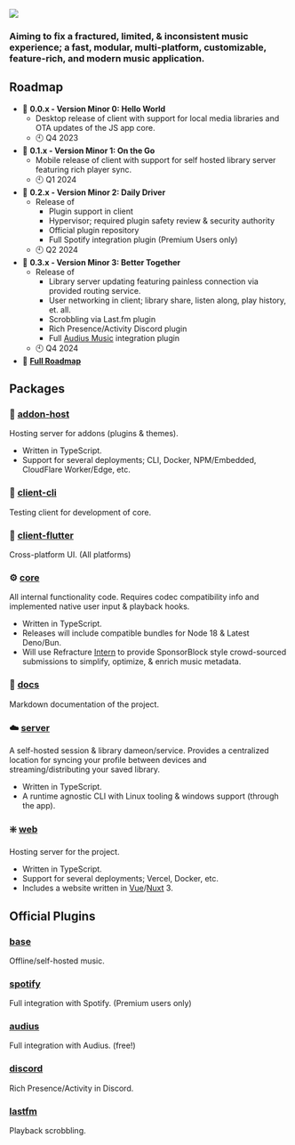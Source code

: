 ![](/banner.png)

### Aiming to fix a fractured, limited, & inconsistent music experience; a fast, modular, multi-platform, customizable, feature-rich, and modern music application.

## Roadmap
- 🚧 **0.0.x - Version Minor 0: Hello World**
  - Desktop release of client with support for local media libraries and OTA updates of the JS app core.
  - 🕙️ Q4 2023
- 🤔 **0.1.x - Version Minor 1: On the Go**
  - Mobile release of client with support for self hosted library server featuring rich player sync.
  - 🕙️ Q1 2024
- 🔳 **0.2.x - Version Minor 2: Daily Driver**
  - Release of
    - Plugin support in client
    - Hypervisor; required plugin safety review & security authority
    - Official plugin repository 
    - Full Spotify integration plugin (Premium Users only)
  - 🕙️ Q2 2024
- 🔳 **0.3.x - Version Minor 3: Better Together**
  - Release of
    - Library server updating featuring painless connection via provided routing service.
    - User networking in client; library share, listen along, play history, et. all.
    - Scrobbling via Last.fm plugin
    - Rich Presence/Activity Discord plugin
    - Full [Audius Music](https://audius.co/) integration plugin
  - 🕙️ Q4 2024
- 🚀 **[Full Roadmap](/tree/main/packages/docs/user/roadmap.md)**

## Packages

### 🏬 [addon-host](/tree/main/packages/addon-host)
Hosting server for addons (plugins & themes).
- Written in TypeScript.
- Support for several deployments; CLI, Docker, NPM/Embedded, CloudFlare Worker/Edge, etc.

### 🚥 [client-cli](/tree/main/packages/client-cli)
Testing client for development of core.

### 🍃 [client-flutter](/tree/main/packages/client-flutter)
Cross-platform UI. (All platforms)

### ⚙️ [core](/tree/main/packages/core)
All internal functionality code. Requires codec compatibility info and implemented native user input & playback hooks.
- Written in TypeScript.
- Releases will include compatible bundles for Node 18 & Latest Deno/Bun.
- Will use Refracture [Intern](https://github.com/RefractureMedia/intern) to provide SponsorBlock style crowd-sourced submissions to simplify, optimize, & enrich music metadata.

### 📄 [docs](/tree/main/packages/docs)
Markdown documentation of the project.

### ☁️ [server](/tree/main/packages/server)
A self-hosted session & library dameon/service. Provides a centralized location for syncing your profile between devices and streaming/distributing your saved library.
- Written in TypeScript.
- A runtime agnostic CLI with Linux tooling & windows support (through the app).

### ❇️ [web](/tree/main/packages/addon-host)
Hosting server for the project.
- Written in TypeScript.
- Support for several deployments; Vercel, Docker, etc.
- Includes a website written in [Vue](https://vuejs.org/guide/introduction.html)/[Nuxt](https://v3.nuxtjs.org/guide/concepts/introduction) 3.

## Official Plugins

### [base](/tree/main/packages/plugin-base)
Offline/self-hosted music.

### [spotify](/tree/main/packages/plugin-spotify)
Full integration with Spotify. (Premium users only)

### [audius](/tree/main/packages/plugin-audius)
Full integration with Audius. (free!)

### [discord](/tree/main/packages/plugin-discord)
Rich Presence/Activity in Discord.

### [lastfm](/tree/main/packages/plugin-lastfm)
Playback scrobbling.